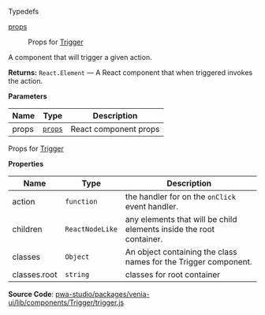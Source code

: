 
Typedefs

<dl>
<dt><a href="#props">props</a></dt>
<dd>

Props for [Trigger](#Trigger)

</dd>
</dl>

A component that will trigger a given action.

**Returns:**
`React.Element`
   — A React component that when triggered invokes the action.

**Parameters**

| Name | Type | Description |
| --- | --- | --- |
| props | [`props`](#props) | React component props |

Props for [Trigger](#Trigger)

**Properties**

| Name | Type | Description |
| --- | --- | --- |
| action | `function` | the handler for on the `onClick` event handler. |
| children | `ReactNodeLike` | any elements that will be child elements inside the root container. |
| classes | `Object` | An object containing the class names for the Trigger component. |
| classes.root | `string` | classes for root container |

**Source Code**: [pwa-studio/packages/venia-ui/lib/components/Trigger/trigger.js](https://github.com/magento/pwa-studio/blob/develop/packages/venia-ui/lib/components/Trigger/trigger.js)
